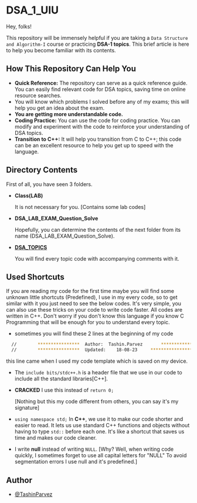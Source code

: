 # DSA_1_UIU
Hey, folks! 

This repository will be immensely helpful if you are taking a `Data Structure and Algorithm-I` course or practicing **DSA-1 topics**. This brief article is here to help you become familiar with its contents.


## How This Repository Can Help You

- **Quick Reference:** The repository can serve as a quick reference guide. You can easily find relevant code for DSA topics, saving time on online resource searches.
- You will know which problems I solved before any of my exams; this will help you get an idea about the exam.
- **You are getting more understandable code.**
- **Coding Practice:** You can use the code for coding practice. You can modify and experiment with the code to reinforce your understanding of DSA topics.
- **Transition to C++:** It will help you transition from C to C++; this code can be an excellent resource to help you get up to speed with the language.


## Directory Contents
First of all, you have seen 3 folders.
 - **Class(LAB)**
   
    It is not necessary for you. [Contains some lab codes]
 - **DSA_LAB_EXAM_Question_Solve**

   Hopefully, you can determine the contents of the next folder from its name (DSA_LAB_EXAM_Question_Solve).
 - **[DSA_TOPICS](https://github.com/TashinParvez/DSA_1_UIU/tree/main/DSA_TOPICS)**

    You will find every topic code with accompanying comments with it.

## Used Shortcuts
If you are reading my code for the first time maybe you will find some unknown little shortcuts (Predefined), I use in my every code, so to get similar with it you just need to see the below codes. It's very simple, you can also use these tricks on your code to write code faster. All codes are written in C++. Don't worry if you don't know this language if you know C Programming that will be enough for you to understand every topic. 

- sometimes you will find these 2 lines at the beginning of my code
```bash
  //        ****************  Author:  Tashin.Parvez       *************************\
  //        ****************  Updated:    18-08-23     *************************\
```
   this line came when I used my code template which is saved on my device.
- The `include bits/stdc++.h` is a header file that we use in our code to include all the standard libraries[C++].
- **CRACKED** I use this instead of `return 0;`
   
   [Nothing but this my code different from others, you can say it's my signature]
- `using namespace std;`
In **C++**, we use it to make our code shorter and easier to read. It lets us use standard C++ functions and objects without having to type `std::` before each one. It's like a shortcut that saves us time and makes our code cleaner.

- I write **null** instead of writing `NULL`. [Why? Well, when writing code quickly, I sometimes forget to use all capital letters for "NULL" To avoid segmentation errors I use null and it's predefined.]



## Author
- [@TashinParvez](https://github.com/TashinParvez)
